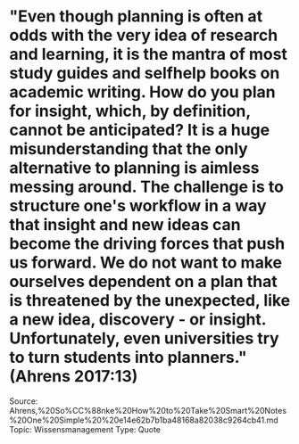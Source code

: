 # "Even though planning is often at odds with the very idea of research and learning, it is the mantra of most study guides and selfhelp books on academic writing. How do you plan for insight, which, by definition, cannot be anticipated? It is a huge misunderstanding that the only alternative to planning is aimless messing around. The challenge is to structure one's workflow in a way that insight and new ideas can become the driving forces that push us forward. We do not want to make ourselves dependent on a plan that is threatened by the unexpected, like a new idea, discovery - or insight. Unfortunately, even universities try to turn students into planners." (Ahrens 2017:13)

Source: Ahrens,%20So%CC%88nke%20How%20to%20Take%20Smart%20Notes%20One%20Simple%20%20e14e62b7b1ba48168a82038c9264cb41.md
Topic: Wissensmanagement
Type: Quote